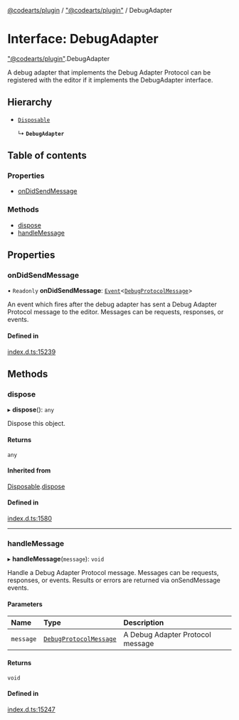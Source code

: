 [@codearts/plugin](../README.md) / ["@codearts/plugin"](../modules/_codearts_plugin_.md) / DebugAdapter

# Interface: DebugAdapter

["@codearts/plugin"](../modules/_codearts_plugin_.md).DebugAdapter

A debug adapter that implements the Debug Adapter Protocol can be registered with the editor if it implements the DebugAdapter interface.

## Hierarchy

- [`Disposable`](../classes/codearts_plugin_.Disposable.md)

  ↳ **`DebugAdapter`**

## Table of contents

### Properties

- [onDidSendMessage](codearts_plugin_.DebugAdapter.md#ondidsendmessage)

### Methods

- [dispose](codearts_plugin_.DebugAdapter.md#dispose)
- [handleMessage](codearts_plugin_.DebugAdapter.md#handlemessage)

## Properties

### onDidSendMessage

• `Readonly` **onDidSendMessage**: [`Event`](codearts_plugin_.Event.md)<[`DebugProtocolMessage`](codearts_plugin_.DebugProtocolMessage.md)\>

An event which fires after the debug adapter has sent a Debug Adapter Protocol message to the editor.
Messages can be requests, responses, or events.

#### Defined in

[index.d.ts:15239](https://github.com/xyz-fish/cloudide-plugin-api/blob/9927cd6/index.d.ts#L15239)

## Methods

### dispose

▸ **dispose**(): `any`

Dispose this object.

#### Returns

`any`

#### Inherited from

[Disposable](../classes/codearts_plugin_.Disposable.md).[dispose](../classes/codearts_plugin_.Disposable.md#dispose)

#### Defined in

[index.d.ts:1580](https://github.com/xyz-fish/cloudide-plugin-api/blob/9927cd6/index.d.ts#L1580)

___

### handleMessage

▸ **handleMessage**(`message`): `void`

Handle a Debug Adapter Protocol message.
Messages can be requests, responses, or events.
Results or errors are returned via onSendMessage events.

#### Parameters

| Name | Type | Description |
| :------ | :------ | :------ |
| `message` | [`DebugProtocolMessage`](codearts_plugin_.DebugProtocolMessage.md) | A Debug Adapter Protocol message |

#### Returns

`void`

#### Defined in

[index.d.ts:15247](https://github.com/xyz-fish/cloudide-plugin-api/blob/9927cd6/index.d.ts#L15247)
